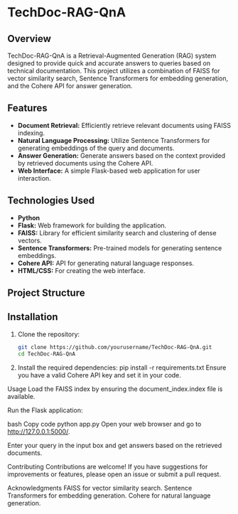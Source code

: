 # TechDoc-RAG-QnA

## Overview

TechDoc-RAG-QnA is a Retrieval-Augmented Generation (RAG) system designed to provide quick and accurate answers to queries based on technical documentation. This project utilizes a combination of FAISS for vector similarity search, Sentence Transformers for embedding generation, and the Cohere API for answer generation.

## Features

- **Document Retrieval:** Efficiently retrieve relevant documents using FAISS indexing.
- **Natural Language Processing:** Utilize Sentence Transformers for generating embeddings of the query and documents.
- **Answer Generation:** Generate answers based on the context provided by retrieved documents using the Cohere API.
- **Web Interface:** A simple Flask-based web application for user interaction.

## Technologies Used

- **Python**
- **Flask:** Web framework for building the application.
- **FAISS:** Library for efficient similarity search and clustering of dense vectors.
- **Sentence Transformers:** Pre-trained models for generating sentence embeddings.
- **Cohere API:** API for generating natural language responses.
- **HTML/CSS:** For creating the web interface.

## Project Structure

## Installation

1. Clone the repository:

   ```bash
   git clone https://github.com/yourusername/TechDoc-RAG-QnA.git
   cd TechDoc-RAG-QnA
2. Install the required dependencies:
pip install -r requirements.txt
Ensure you have a valid Cohere API key and set it in your code.

Usage
Load the FAISS index by ensuring the document_index.index file is available.

Run the Flask application:

bash
Copy code
python app.py
Open your web browser and go to http://127.0.0.1:5000/.

Enter your query in the input box and get answers based on the retrieved documents.

Contributing
Contributions are welcome! If you have suggestions for improvements or features, please open an issue or submit a pull request.

Acknowledgments
FAISS for vector similarity search.
Sentence Transformers for embedding generation.
Cohere for natural language generation.

